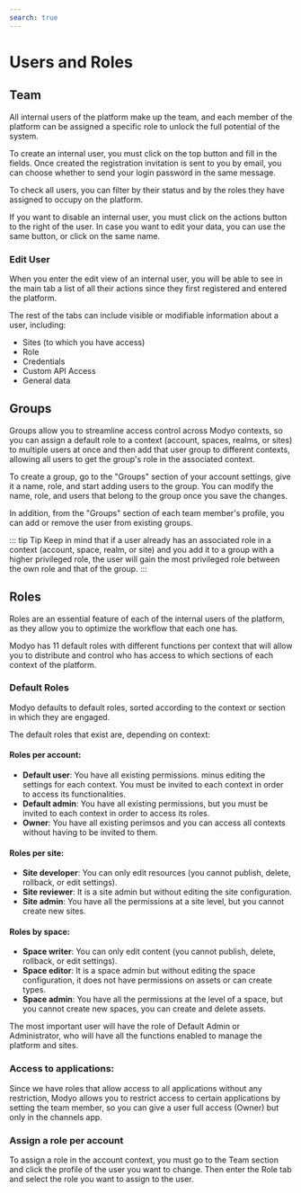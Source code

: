 ```yaml
---
search: true
---
```


# Users and Roles

## Team

All internal users of the platform make up the team, and each member of the platform can be assigned a specific role to unlock the full potential of the system.

To create an internal user, you must click on the top button and fill in the fields. Once created the registration invitation is sent to you by email, you can choose whether to send your login password in the same message.

To check all users, you can filter by their status and by the roles they have assigned to occupy on the platform.

If you want to disable an internal user, you must click on the actions button to the right of the user. In case you want to edit your data, you can use the same button, or click on the same name.

### Edit User

When you enter the edit view of an internal user, you will be able to see in the main tab a list of all their actions since they first registered and entered the platform.

The rest of the tabs can include visible or modifiable information about a user, including:

- Sites (to which you have access)
- Role
- Credentials
- Custom API Access
- General data

## Groups

Groups allow you to streamline access control across Modyo contexts, so you can assign a default role to a context (account, spaces, realms, or sites) to multiple users at once and then add that user group to different contexts, allowing all users to get the group's role in the associated context.

To create a group, go to the "Groups" section of your account settings, give it a name, role, and start adding users to the group. You can modify the name, role, and users that belong to the group once you save the changes.

In addition, from the "Groups" section of each team member's profile, you can add or remove the user from existing groups.

::: tip Tip
Keep in mind that if a user already has an associated role in a context (account, space, realm, or site) and you add it to a group with a higher privileged role, the user will gain the most privileged role between the own role and that of the group.
:::

## Roles

Roles are an essential feature of each of the internal users of the platform, as they allow you to optimize the workflow that each one has.

Modyo has 11 default roles with different functions per context that will allow you to distribute and control who has access to which sections of each context of the platform.

### Default Roles

Modyo defaults to default roles, sorted according to the context or section in which they are engaged.

The default roles that exist are, depending on context:

#### Roles per account:

- **Default user**: You have all existing permissions. minus editing the settings for each context. You must be invited to each context in order to access its functionalities.
- **Default admin**: You have all existing permissions, but you must be invited to each context in order to access its roles.
- **Owner**: You have all existing perimsos and you can access all contexts without having to be invited to them.

#### Roles per site:

- **Site developer**: You can only edit resources (you cannot publish, delete, rollback, or edit settings).
- **Site reviewer**: It is a site admin but without editing the site configuration.
- **Site admin**: You have all the permissions at a site level, but you cannot create new sites.

#### Roles by space:

- **Space writer**: You can only edit content (you cannot publish, delete, rollback, or edit settings).
- **Space editor**: It is a space admin but without editing the space configuration, it does not have permissions on assets or can create types.
- **Space admin**: You have all the permissions at the level of a space, but you cannot create new spaces, you can create and delete assets.

The most important user will have the role of Default Admin or Administrator, who will have all the functions enabled to manage the platform and sites.

### Access to applications:
Since we have roles that allow access to all applications without any restriction, Modyo allows you to restrict access to certain applications by setting the team member, so you can give a user full access (Owner) but only in the channels app.

### Assign a role per account

To assign a role in the account context, you must go to the Team section and click the profile of the user you want to change. Then enter the Role tab and select the role you want to assign to the user.
